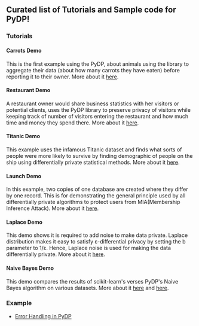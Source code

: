 
## Curated list of Tutorials and Sample code for PyDP!


### Tutorials

#### Carrots Demo

This is the first example using the PyDP, about animals using the library to aggregate their data (about how many carrots they have eaten) before reporting it to their owner. More about it [here](Tutorial_1-carrots_demo/README.md).

#### Restaurant Demo

A restaurant owner would share business statistics with her visitors or potential clients, uses the PyDP library to preserve privacy of visitors while keeping track of number of visitors entering the restaurant and how much time and money they spend there. More about it [here](Tutorial_2-restaurant_demo/README.md).

#### Titanic Demo

This example uses the infamous Titanic dataset and finds what sorts of people were more likely to survive by finding demographic of people on the ship using differentially private statistical methods. More about it [here](Tutorial_3-Titanic_demo/Titanic_notebook.ipynb).

#### Launch Demo

In this example, two copies of one database are created where they differ by one record. This is for demonstrating the general principle used by all differentially private algorithms to protect users from MIA(Membership Inference Attack). More about it [here](Tutorial_4-Launch_demo/DP_proof.ipynb).

#### Laplace Demo

This demo shows it is required to add noise to make data private. Laplace distribution makes it easy to satisfy ε-differential privacy by setting the b parameter to 1/ε. Hence, Laplace noise is used for making the data differentially private. More about it [here](laplace_demo/laplace.ipynb).

#### Naive Bayes Demo

This demo compares the results of scikit-learn's verses PyDP's Naive Bayes algorithm on various datasets. More about it [here](Naive_Bayes_Iris_demo/PyDP_Naive_Bayes.ipynb) and [here](Naive_Bayes_Iris_demo/PyDP_Naive_Bayes_Comparison.ipynb).

### Example

* [Error Handling in PyDP](Sample_code/error_handling.py)
